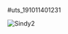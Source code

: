 #uts_191011401231

![Sindy2](https://user-images.githubusercontent.com/104087883/165087337-5155b217-0557-4870-a2e4-c5d5ed13b81a.JPG)
